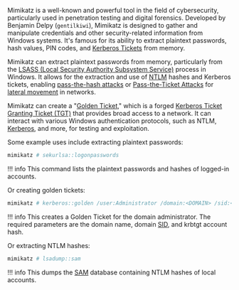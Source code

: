 Mimikatz is a well-known and powerful tool in the field of cybersecurity, particularly used in penetration testing and digital forensics. Developed by Benjamin Delpy (`gentilkiwi`), Mimikatz is designed to gather and manipulate credentials and other security-related information from Windows systems. It's famous for its ability to extract plaintext passwords, hash values, PIN codes, and [Kerberos Tickets]() from memory.

Mimikatz can extract plaintext passwords from memory, particularly from the [LSASS (Local Security Authority Subsystem Service)]() process in Windows. It allows for the extraction and use of [NTLM]() hashes and Kerberos tickets, enabling [pass-the-hash attacks]() or [Pass-the-Ticket Attacks]() for [lateral movement]() in networks.

Mimikatz can create a "[Golden Ticket]()," which is a forged [Kerberos Ticket Granting Ticket (TGT)]() that provides broad access to a network. It can interact with various Windows authentication protocols, such as NTLM, [Kerberos](), and more, for testing and exploitation.

Some example uses include extracting plaintext passwords:

```bash
mimikatz # sekurlsa::logonpasswords
```

!!! info
    This command lists the plaintext passwords and hashes of logged-in accounts.

Or creating golden tickets:

```bash
mimikatz # kerberos::golden /user:Administrator /domain:<DOMAIN> /sid:<DOMAIN_SID> /krbtgt:<KRBTGT_HASH> /id:500
```

!!! info
    This creates a Golden Ticket for the domain administrator. The required parameters are the domain name, domain [SID](), and krbtgt account hash.

Or extracting NTLM hashes:

```bash
mimikatz # lsadump::sam
```

!!! info
    This dumps the [SAM]() database containing NTLM hashes of local accounts.






